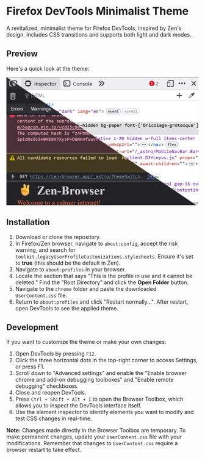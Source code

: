 
# Firefox DevTools Minimalist Theme

A revitalized, minimalist theme for Firefox DevTools, inspired by Zen's design. Includes CSS transitions and supports both light and dark modes.

## Preview

Here's a quick look at the theme:

![Merged Screenshot](https://github.com/ArjiAmin/firefox-devtools/blob/main/images/screenshot_0_merged.png)

## Installation

1. Download or clone the repository.
2. In Firefox/Zen browser, navigate to `about:config`, accept the risk warning, and search for `toolkit.legacyUserProfileCustomizations.stylesheets`. Ensure it's set to **true** (this should be the default in Zen).
3. Navigate to `about:profiles` in your browser.
4. Locate the section that says "This is the profile in use and it cannot be deleted." Find the "Root Directory" and click the **Open Folder** button.
5. Navigate to the `chrome` folder and paste the downloaded `UserContent.css` file.
6. Return to `about:profiles` and click "Restart normally...". After restart, open DevTools to see the applied theme.

## Development

If you want to customize the theme or make your own changes:

1. Open DevTools by pressing `F12`.
2. Click the three horizontal dots in the top-right corner to access Settings, or press F1.
3. Scroll down to "Advanced settings" and enable the "Enable browser chrome and add-on debugging toolboxes" and "Enable remote debugging" checkboxes.
4. Close and reopen DevTools.
5. Press `Ctrl + Shift + Alt + I` to open the Browser Toolbox, which allows you to inspect the DevTools interface itself.
6. Use the element inspector to identify elements you want to modify and test CSS changes in real-time.

**Note:** Changes made directly in the Browser Toolbox are temporary. To make permanent changes, update your `UserContent.css` file with your modifications. Remember that changes to `UserContent.css` require a browser restart to take effect.
